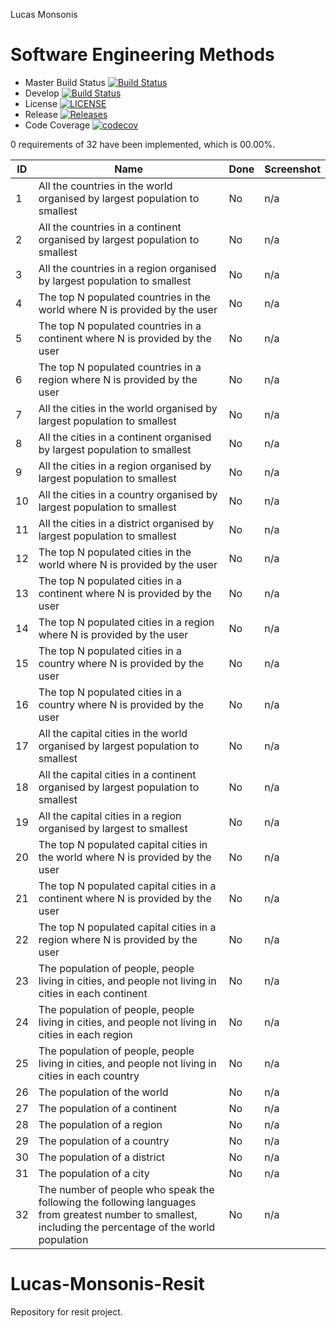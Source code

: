 Lucas Monsonis

# Software Engineering Methods

- Master Build Status [![Build Status](https://travis-ci.org/epicwin123/Lucas-Monsonis-Resit.svg?branch=master)](https://travis-ci.org/epicwin123/Lucas-Monsonis-Resit)
- Develop [![Build Status](https://travis-ci.org/epicwin123/Lucas-Monsonis-Resit.svg?branch=develop)](https://travis-ci.org/epicwin123/Lucas-Monsonis-Resit)
- License [![LICENSE](https://img.shields.io/github/license/epicwin123/Lucas-Monsonis-Resit.svg?style=flat-square)](https://github.com/epicwin123/Lucas-Monsonis-Resit/blob/master/LICENSE)
- Release [![Releases](https://img.shields.io/github/release/epicwin123/Lucas-Monsonis-Resit/all.svg?style=flat-square)](https://github.com/epicwin123/Lucas-Monsonis-Resit/releases)
- Code Coverage [![codecov](https://codecov.io/gh/epicwin123/Lucas-Monsonis-Resit/branch/master/graph/badge.svg)](https://codecov.io/gh/epicwin123/Lucas-Monsonis-Resit)


0 requirements of 32 have been implemented, which is 00.00%.



ID | Name | Done | Screenshot
---|------|------|-----------
1 | All the countries in the world organised by largest population to smallest | No | n/a
2 | All the countries in a continent organised by largest population to smallest | No | n/a
3 | All the countries in a region organised by largest population to smallest | No | n/a
4 | The top N populated countries in the world where N is provided by the user | No | n/a
5 | The top N populated countries in a continent where N is provided by the user | No | n/a
6 | The top N populated countries in a region where N is provided by the user | No | n/a
7 | All the cities in the world organised by largest population to smallest | No | n/a
8 | All the cities in a continent organised by largest population to smallest | No | n/a
9 | All the cities in a region organised by largest population to smallest | No | n/a
10 | All the cities in a country organised by largest population to smallest | No | n/a
11 | All the cities in a district organised by largest population to smallest | No | n/a
12 | The top N populated cities in the world where N is provided by the user | No | n/a
13 | The top N populated cities in a continent where N is provided by the user | No | n/a
14 | The top N populated cities in a region where N is provided by the user | No | n/a
15 | The top N populated cities in a country where N is provided by the user | No | n/a
16 | The top N populated cities in a country where N is provided by the user | No | n/a
17 | All the capital cities in the world organised by largest population to smallest | No | n/a
18 | All the capital cities in a continent organised by largest population to smallest | No | n/a
19 | All the capital cities in a region organised by largest to smallest | No | n/a
20 | The top N populated capital cities in the world where N is provided by the user | No | n/a
21 | The top N populated capital cities in a continent where N is provided by the user | No | n/a
22 | The top N populated capital cities in a region where N is provided by the user | No | n/a
23 | The population of people, people living in cities, and people not living in cities in each continent | No | n/a
24 | The population of people, people living in cities, and people not living in cities in each region | No | n/a
25 | The population of people, people living in cities, and people not living in cities in each country | No | n/a
26 | The population of the world | No | n/a
27 | The population of a continent | No | n/a
28 | The population of a region | No | n/a
29 | The population of a country | No | n/a
30 | The population of a district | No | n/a
31 | The population of a city | No | n/a
32 | The number of people who speak the following the following languages from greatest number to smallest, including the percentage of the world population | No | n/a

# Lucas-Monsonis-Resit
Repository for resit project.

